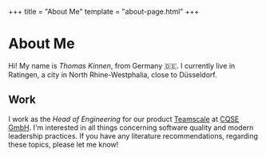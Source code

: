 +++
title = "About Me"
template = "about-page.html"
+++

# About Me
Hi! My name is *Thomas Kinnen*, from Germany 🇩🇪. I currently live in Ratingen, a city in North Rhine-Westphalia, close to Düsseldorf.

## Work
I work as the *Head of Engineering* for our product [Teamscale](https://www.teamscale.com) at [CQSE GmbH](https://www.cqse.eu). I'm interested in all things concerning software quality and modern leadership practices. If you have any literature recommendations, regarding these topics, please let me know!